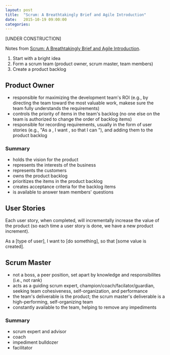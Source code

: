 ```yaml
---
layout: post
title:  "Scrum: A Breathtakingly Brief and Agile Introduction"
date:   2015-10-19 09:00:00
categories: 
---
```

[UNDER CONSTRUCTION]


Notes from <a href="http://www.amazon.com/Scrum-Breathtakingly-Brief-Agile-Introduction/dp/193796504X" target="_blank">Scrum: A Breathtakingly Brief and Agile Introduction</a>.

1.  Start with a bright idea
2.  Form a scrum team (product owner, scrum master, team members)
3.  Create a product backlog

## Product Owner
*  responsible for maximizing the development team's ROI 
(e.g., by directing the team toward the most valuable work, 
makese sure the team fully understands the requirements)
*  controls the priority of items in the team's backlog (no one else 
on the team is authorized to change the order of backlog items)
*   responsible for recording requirements, usually in the form of user stories 
(e.g., "As a <role>, I want <a feature>, so that I can <accomplish something>"), 
and adding them to the product backlog

### Summary
-  holds the vision for the product
-  represents the interests of the business
-  represents the customers
-  owns the product backlog
-  prioritizes the items in the product backlog
-  creates acceptance criteria for the backlog items
-  is available to answer team members' questions

## User Stories
Each user story, when completed, will incrementally increase the value of 
the product (so each time a user story is done, we have a new product increment).

As a [type of user], I want to [do something], so that [some value is created].

## Scrum Master
*  not a boss, a peer position, set apart by knowledge and responsibilites
(i.e., not rank)
*  acts as a guiding scrum expert, champion/coach/facilator/guardian, 
seeking team cohesiveness, self-organization, and performance
*  the team's deliverable is the product; the scrum master's deliverable is a 
high-performing, self-organizing team
*  constantly available to the team, helping to remove any impediments

### Summary
-  scrum expert and advisor
-  coach
-  impediment bulldozer
-  facilitator






